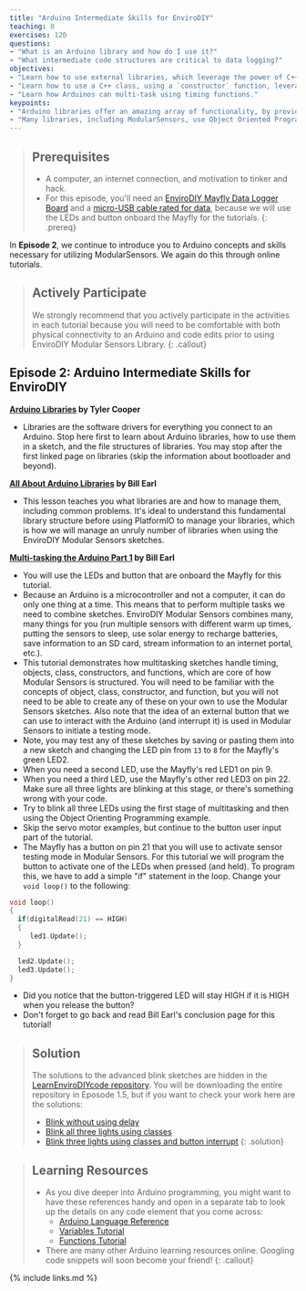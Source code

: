 ```yaml
---
title: "Arduino Intermediate Skills for EnviroDIY"
teaching: 0
exercises: 120
questions:
- "What is an Arduino library and how do I use it?"
- "What intermediate code structures are critical to data logging?"
objectives:
- "Learn how to use external libraries, which leverage the power of C++."
- "Learn how to use a C++ class, using a `constructor` function, leveraging Object Oriented Programming."
- "Learn how Arduinos can multi-task using timing functions."
keypoints:
- "Arduino libraries offer an amazing array of functionality, by providing higher-level functions."
- "Many libraries, including ModularSensors, use Object Oriented Programming, in which a class of objects is defined. A special type of function called a `constructor` creates an object of that class."
---
```


> ## Prerequisites
>
> - A computer, an internet connection, and motivation to tinker and hack.
> - For this episode, you'll need an [EnviroDIY Mayfly Data Logger Board](https://www.amazon.com/EnviroDIY-Mayfly-Logger-Arduino-Compatible/dp/B01F9B4WCG/) and a [micro-USB cable rated for data](https://www.amazon.com/AmazonBasics-Male-Micro-Cable-Black/dp/B0711PVX6Z), because we will use the LEDs and button onboard the Mayfly for the tutorials.
{: .prereq}

In **Episode 2**, we continue to introduce you to Arduino concepts and skills necessary for utilizing ModularSensors. We again do this through online tutorials.

> ## Actively Participate
> We strongly recommend that you actively participate in the activities in each tutorial because you will need to be comfortable with both physical connectivity to an Arduino and code edits prior to using EnviroDIY Modular Sensors Library.
{: .callout}


## Episode 2: Arduino Intermediate Skills for EnviroDIY

**[Arduino Libraries](https://learn.adafruit.com/arduino-tips-tricks-and-techniques/arduino-libraries) by Tyler Cooper**
- Libraries are the software drivers for everything you connect to an Arduino. Stop here first to learn about Arduino libraries, how to use them in a sketch, and the file structures of libraries. You may stop after the first linked page on libraries (skip the information about bootloader and beyond).

**[All About Arduino Libraries](https://learn.adafruit.com/adafruit-all-about-arduino-libraries-install-use) by Bill Earl**
- This lesson teaches you what libraries are and how to manage them, including common problems. It's ideal to understand this fundamental library structure before using PlatformIO to manage your libraries, which is how we will manage an unruly number of libraries when using the EnviroDIY Modular Sensors sketches.

**[Multi-tasking the Arduino Part 1](https://learn.adafruit.com/multi-tasking-the-arduino-part-1) by Bill Earl**
- You will use the LEDs and button that are onboard the Mayfly for this tutorial.
- Because an Arduino is a microcontroller and not a computer, it can do only one thing at a time. This means that to perform multiple tasks we need to combine sketches. EnviroDIY Modular Sensors combines many, many things for you (run multiple sensors with different warm up times, putting the sensors to sleep, use solar energy to recharge batteries, save information to an SD card, stream information to an internet portal, etc.).
- This tutorial demonstrates how multitasking sketches handle timing, objects, class, constructors, and functions, which are core of how Modular Sensors is structured. You will need to be familiar with the concepts of object, class, constructor, and function, but you will not need to be able to create any of these on your own to use the Modular Sensors sketches. Also note that the idea of an external button that we can use to interact with the Arduino (and interrupt it) is used in Modular Sensors to initiate a testing mode.
- Note, you may test any of these sketches by saving or pasting them into a new sketch and changing the LED pin from `13` to `8` for the Mayfly's green LED2.
- When you need a second LED, use the Mayfly's red LED1 on pin 9.
- When you need a third LED, use the Mayfly's other red LED3 on pin 22. Make sure all three lights are blinking at this stage, or there's something wrong with your code.
- Try to blink all three LEDs using the first stage of multitasking and then using the Object Orienting Programming example.
- Skip the servo motor examples, but continue to the button user input part of the tutorial.
- The Mayfly has a button on pin 21 that you will use to activate sensor testing mode in Modular Sensors. For this tutorial we will program the button to activate one of the LEDs when pressed (and held). To program this, we have to add a simple "if" statement in the loop. Change your `void loop()` to the following:

```C++
void loop()
{
  if(digitalRead(21) == HIGH)
  {
     led1.Update();
  }

  led2.Update();
  led3.Update();
}
```
- Did you notice that the button-triggered LED will stay HIGH if it is HIGH when you release the button?
- Don't forget to go back and read Bill Earl's conclusion page for this tutorial!  

> ## Solution
> The solutions to the advanced blink sketches are hidden in the [LearnEnviroDIYcode  repository](https://github.com/EnviroDIY/LearnEnviroDIYcode). You will be downloading the entire repository in Eposode 1.5, but if you want to check your work here are the solutions:
>  - [Blink without using delay](https://github.com/EnviroDIY/LearnEnviroDIYcode/blob/master/Part1-sketches/Extras/Solution01_ep1-2_blinkwithoutdelay/Solution01_ep1-2_blinkwithoutdelay.ino)
>  - [Blink all three lights using classes](https://github.com/EnviroDIY/LearnEnviroDIYcode/tree/master/Part1-sketches/Extras/Solution02_ep1-2_threeblinkclasses)
>  - [Blink three lights using classes and button interrupt](https://github.com/EnviroDIY/LearnEnviroDIYcode/tree/master/Part1-sketches/Extras/Solution03_ep1-2_threeblinkclasses_button)
{: .solution}


> ## Learning Resources
> - As you dive deeper into Arduino programming, you might want to have these references handy and open in a separate tab to look up the details on any code element that you come across:
>   - [Arduino Language Reference](https://www.arduino.cc/reference/en/)
>   - [Variables Tutorial](https://www.arduino.cc/en/Tutorial/Variables)
>   - [Functions Tutorial](https://www.arduino.cc/en/Reference/FunctionDeclaration)
> - There are many other Arduino learning resources online. Googling code snippets will soon become your friend!
{: .callout}

{% include links.md %}
